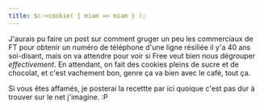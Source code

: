 ```yaml
---
title: $c->cookie( { miam => miam } );
---
```


J'aurais pu faire un post sur comment gruger un peu les commerciaux de FT pour
obtenir un numéro de téléphone d'une ligne résiliée il y'a 40 ans soi-disant,
mais on va attendre pour voir si Free veut bien nous dégrouper
_effectivement_. En attendant, on fait des cookies pleins de sucre et de
chocolat, et c'est vachement bon, genre ça va bien avec le café, tout ça.

Si vous êtes affamés, je posterai la recettte par ici quoique c'est pas dur à
trouver sur le net j'imagine. :P

